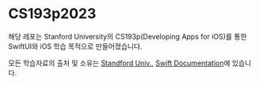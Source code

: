 # CS193p2023
해당 레포는 Stanford University의 CS193p(Developing Apps for iOS)를 통한 SwiftUI와 iOS 학습 목적으로 만들어졌습니다.

모든 학습자료의 출처 및 소유는 [Standford Univ.](https://cs193p.sites.stanford.edu/), [Swift Documentation](https://www.swift.org/documentation/)에 있습니다.